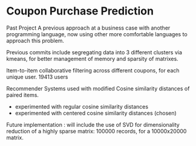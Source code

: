 # Coupon Purchase Prediction
 Past Project
A previous approach at a business case with another programming language, now using other more comfortable languages to approach this problem.

Previous commits include segregating data into 3 different clusters via kmeans, for better management of memory and sparsity of matrixes.

Item-to-item collaborative filtering across different coupons, for each unique user. 19413 users

Recommender Systems used with modified Cosine similarity distances of paired items.
- experimented with regular cosine similarity distances
- experimented with centered cosine similarity distances (chosen)

Future implementation : 
will include the use of SVD for dimensionality reduction of a highly sparse matrix: 100000 records, for a 10000x20000 matrix.
